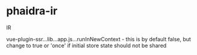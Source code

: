# phaidra-ir
IR

vue-plugin-ssr...lib...app.js...runInNewContext - this is by default false, but change to true or 'once' if initial store state should not be shared
